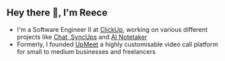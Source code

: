 ## Hey there 👋, I'm Reece

- I'm a Software Engineer II at [ClickUp](https://clickup.com), working on various different projects like [Chat, SyncUps](https://clickup.com/blog/clickup-chat/#:~:text=perfectly%20for%20execution.-,SyncUps,-%3A%20Communicate%20through) and [AI Notetaker](https://clickup.com/features/ai-notetaker)
- Formerly, I founded [UpMeet](https://upmeet.me) a highly customisable video call platform for small to medium businesses and freelancers

